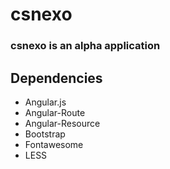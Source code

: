# csnexo
### csnexo is an alpha application

## Dependencies
- Angular.js
- Angular-Route
- Angular-Resource
- Bootstrap
- Fontawesome
- LESS

